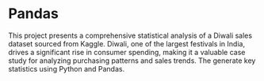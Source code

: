 # Pandas
This project presents a comprehensive statistical analysis of a Diwali sales dataset sourced from Kaggle. Diwali, one of the largest festivals in India, drives a significant rise in consumer spending, making it a valuable case study for analyzing purchasing patterns and sales trends. The  generate key statistics using Python and Pandas. 
